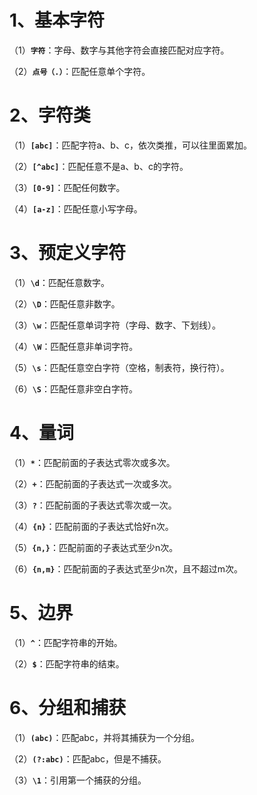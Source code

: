 # 1、基本字符

（1）**`字符`**：字母、数字与其他字符会直接匹配对应字符。

（2）**`点号（.）`**：匹配任意单个字符。

# 2、字符类

（1）**`[abc]`**：匹配字符a、b、c，依次类推，可以往里面累加。

（2）**`[^abc]`**：匹配任意不是a、b、c的字符。

（3）**`[0-9]`**：匹配任何数字。

（4）**`[a-z]`**：匹配任意小写字母。

# 3、预定义字符

（1）**`\d`**：匹配任意数字。

（2）**`\D`**：匹配任意非数字。

（3）**`\w`**：匹配任意单词字符（字母、数字、下划线）。

（4）**`\W`**：匹配任意非单词字符。

（5）**`\s`**：匹配任意空白字符（空格，制表符，换行符）。

（6）**`\S`**：匹配任意非空白字符。

# 4、量词

（1）**`*`**：匹配前面的子表达式零次或多次。

（2）**`+`**：匹配前面的子表达式一次或多次。

（3）**`?`**：匹配前面的子表达式零次或一次。

（4）**`{n}`**：匹配前面的子表达式恰好n次。

（5）**`{n,}`**：匹配前面的子表达式至少n次。

（6）**`{n,m}`**：匹配前面的子表达式至少n次，且不超过m次。

# 5、边界

（1）**`^`**：匹配字符串的开始。

（2）**`$`**：匹配字符串的结束。

# 6、分组和捕获

（1）**`(abc)`**：匹配abc，并将其捕获为一个分组。

（2）**`(?:abc)`**：匹配abc，但是不捕获。

（3）**`\1`**：引用第一个捕获的分组。
